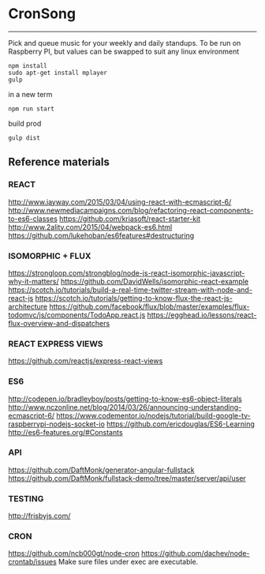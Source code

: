 # CronSong
-------------

Pick and queue music for your weekly and daily standups. To be run on Raspberry PI, but values can be swapped to suit any linux environment

```
npm install
sudo apt-get install mplayer
gulp

```

in a new term
```
npm run start
```

build prod

```
gulp dist
```


## Reference materials



### REACT
http://www.jayway.com/2015/03/04/using-react-with-ecmascript-6/
http://www.newmediacampaigns.com/blog/refactoring-react-components-to-es6-classes
https://github.com/kriasoft/react-starter-kit
http://www.2ality.com/2015/04/webpack-es6.html
https://github.com/lukehoban/es6features#destructuring


### ISOMORPHIC + FLUX
https://strongloop.com/strongblog/node-js-react-isomorphic-javascript-why-it-matters/
https://github.com/DavidWells/isomorphic-react-example
https://scotch.io/tutorials/build-a-real-time-twitter-stream-with-node-and-react-js
https://scotch.io/tutorials/getting-to-know-flux-the-react-js-architecture
https://github.com/facebook/flux/blob/master/examples/flux-todomvc/js/components/TodoApp.react.js
https://egghead.io/lessons/react-flux-overview-and-dispatchers

### REACT EXPRESS VIEWS
https://github.com/reactjs/express-react-views

### ES6
http://codepen.io/bradleyboy/posts/getting-to-know-es6-object-literals
http://www.nczonline.net/blog/2014/03/26/announcing-understanding-ecmascript-6/
https://www.codementor.io/nodejs/tutorial/build-google-tv-raspberrypi-nodejs-socket-io
https://github.com/ericdouglas/ES6-Learning
http://es6-features.org/#Constants

### API
https://github.com/DaftMonk/generator-angular-fullstack
https://github.com/DaftMonk/fullstack-demo/tree/master/server/api/user

### TESTING
http://frisbyjs.com/

### CRON
https://github.com/ncb000gt/node-cron
https://github.com/dachev/node-crontab/issues
Make sure files under exec are executable.
